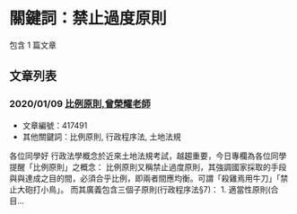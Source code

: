 # 關鍵詞：禁止過度原則

包含 1 篇文章

## 文章列表

### 2020/01/09 [比例原則,曾榮耀老師](../../articles/417491_%E6%AF%94%E4%BE%8B%E5%8E%9F%E5%89%87%2C%E6%9B%BE%E6%A6%AE%E8%80%80%E8%80%81%E5%B8%AB.md)
- 文章編號：417491
- 其他關鍵詞：比例原則, 行政程序法, 土地法規

各位同學好 行政法學概念於近來土地法規考試，越趨重要，今日專欄為各位同學提醒「比例原則」之概念： 比例原則又稱禁止過度原則，其強調國家採取的手段與與達成之目的間，必須合乎比例，即兩者間應均衡。可謂「殺雞焉用牛刀」「禁止大砲打小鳥」。 而其廣義包含三個子原則(行政程序法§7)： 1. 適當性原則(合目...
